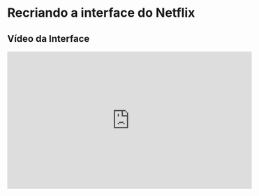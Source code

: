 <h1 font-size="30px">Recriando a interface do Netflix</h1>

<h2 font-size="25px">Vídeo da Interface</h2>

<iframe width="560" height="315" src="https://www.youtube.com/embed/HSqa4mUnA8Y" frameborder="0" allow="accelerometer; autoplay; clipboard-write; encrypted-media; gyroscope; picture-in-picture" allowfullscreen></iframe>

 
 
